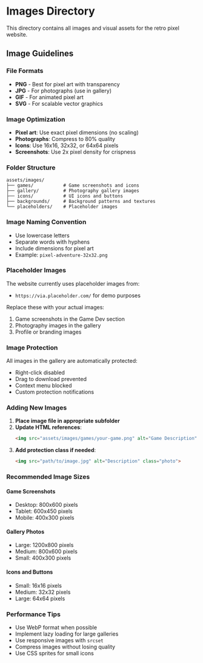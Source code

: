 # Images Directory

This directory contains all images and visual assets for the retro pixel website.

## Image Guidelines

### File Formats
- **PNG** - Best for pixel art with transparency
- **JPG** - For photographs (use in gallery)
- **GIF** - For animated pixel art
- **SVG** - For scalable vector graphics

### Image Optimization
- **Pixel art**: Use exact pixel dimensions (no scaling)
- **Photographs**: Compress to 80% quality
- **Icons**: Use 16x16, 32x32, or 64x64 pixels
- **Screenshots**: Use 2x pixel density for crispness

### Folder Structure
```
assets/images/
├── games/           # Game screenshots and icons
├── gallery/         # Photography gallery images
├── icons/           # UI icons and buttons
├── backgrounds/     # Background patterns and textures
└── placeholders/    # Placeholder images
```

### Image Naming Convention
- Use lowercase letters
- Separate words with hyphens
- Include dimensions for pixel art
- Example: `pixel-adventure-32x32.png`

### Placeholder Images
The website currently uses placeholder images from:
- `https://via.placeholder.com/` for demo purposes

Replace these with your actual images:
1. Game screenshots in the Game Dev section
2. Photography images in the gallery
3. Profile or branding images

### Image Protection
All images in the gallery are automatically protected:
- Right-click disabled
- Drag to download prevented
- Context menu blocked
- Custom protection notifications

### Adding New Images

1. **Place image file in appropriate subfolder**
2. **Update HTML references**:
   ```html
   <img src="assets/images/games/your-game.png" alt="Game Description">
   ```
3. **Add protection class if needed**:
   ```html
   <img src="path/to/image.jpg" alt="Description" class="photo">
   ```

### Recommended Image Sizes

#### Game Screenshots
- Desktop: 800x600 pixels
- Tablet: 600x450 pixels
- Mobile: 400x300 pixels

#### Gallery Photos
- Large: 1200x800 pixels
- Medium: 800x600 pixels
- Small: 400x300 pixels

#### Icons and Buttons
- Small: 16x16 pixels
- Medium: 32x32 pixels
- Large: 64x64 pixels

### Performance Tips
- Use WebP format when possible
- Implement lazy loading for large galleries
- Use responsive images with `srcset`
- Compress images without losing quality
- Use CSS sprites for small icons